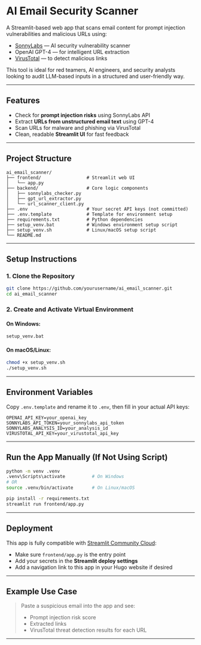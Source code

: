 # AI Email Security Scanner

A Streamlit-based web app that scans email content for prompt injection vulnerabilities and malicious URLs using:

- [SonnyLabs](https://sonnylabs.ai) — AI security vulnerability scanner
- OpenAI GPT-4 — for intelligent URL extraction
- [VirusTotal](https://www.virustotal.com) — to detect malicious links

This tool is ideal for red teamers, AI engineers, and security analysts looking to audit LLM-based inputs in a structured and user-friendly way.

---

## Features

- Check for **prompt injection risks** using SonnyLabs API
- Extract **URLs from unstructured email text** using GPT-4
- Scan URLs for malware and phishing via VirusTotal
- Clean, readable **Streamlit UI** for fast feedback

---

## Project Structure

```
ai_email_scanner/
├── frontend/                 # Streamlit web UI
│   └── app.py
├── backend/                  # Core logic components
│   ├── sonnylabs_checker.py
│   ├── gpt_url_extractor.py
│   └── url_scanner_client.py
├── .env                      # Your secret API keys (not committed)
├── .env.template             # Template for environment setup
├── requirements.txt          # Python dependencies
├── setup_venv.bat            # Windows environment setup script
├── setup_venv.sh             # Linux/macOS setup script
└── README.md
```

---

## Setup Instructions

### 1. Clone the Repository

```bash
git clone https://github.com/yourusername/ai_email_scanner.git
cd ai_email_scanner
```

### 2. Create and Activate Virtual Environment

#### On Windows:
```bash
setup_venv.bat
```

#### On macOS/Linux:
```bash
chmod +x setup_venv.sh
./setup_venv.sh
```

---

## Environment Variables

Copy `.env.template` and rename it to `.env`, then fill in your actual API keys:

```env
OPENAI_API_KEY=your_openai_key
SONNYLABS_API_TOKEN=your_sonnylabs_api_token
SONNYLABS_ANALYSIS_ID=your_analysis_id
VIRUSTOTAL_API_KEY=your_virustotal_api_key
```

---

## Run the App Manually (If Not Using Script)

```bash
python -m venv .venv
.venv\Scripts\activate          # On Windows
# OR
source .venv/bin/activate       # On Linux/macOS

pip install -r requirements.txt
streamlit run frontend/app.py
```

---

## Deployment

This app is fully compatible with [Streamlit Community Cloud](https://streamlit.io/cloud):

- Make sure `frontend/app.py` is the entry point
- Add your secrets in the **Streamlit deploy settings**
- Add a navigation link to this app in your Hugo website if desired

---

## Example Use Case

> Paste a suspicious email into the app and see:
> - Prompt injection risk score
> - Extracted links
> - VirusTotal threat detection results for each URL

---